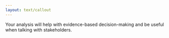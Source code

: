 ```yaml
---
layout: text/callout
---
```

Your analysis will help with evidence-based decision-making and be useful when talking with stakeholders.
